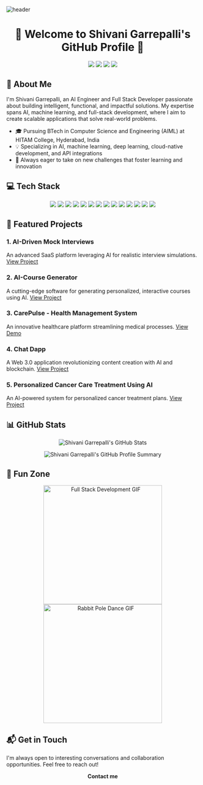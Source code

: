 ![header](https://capsule-render.vercel.app/api?type=slice&color=c8a4ea&height=190&section=header&text=Shivani%20Garrepalli&fontColor=236FD7&fontAlignX=45&fontAlignY=65&fontSize=80&animation=twinkling)  

<h1 align="center">👋 Welcome to Shivani Garrepalli's GitHub Profile 👋</h1>  

<p align="center">  
  <a href="https://shivani-garrepalli-portfolio.netlify.app/"><img src="https://img.shields.io/badge/Portfolio-FA829D?style=for-the-badge&logo=D-Wave Systems&logoColor=white"/></a>  
  <a href="[https://www.linkedin.com/in/shivanigarrepalli/]"><img src="https://img.shields.io/badge/LinkedIn-0A66C2?style=for-the-badge&logo=LinkedIn&logoColor=white"/></a>  
  <a href="https://drive.google.com/file/d/1Htpz7ne2icOrIxenizLrABN7O6LCD56w/view?usp=sharing"><img src="https://img.shields.io/badge/Resume-brightgreen?style=for-the-badge&logo=airplayvideo&logoColor=white"/></a>  
  <a href="mailto:shivanigarrepalli11@gmail.com"><img src="https://img.shields.io/badge/Gmail-d14836?style=for-the-badge&logo=Gmail&logoColor=white"/></a>  
</p>  

## 🚀 About Me  

I'm Shivani Garrepalli, an AI Engineer and Full Stack Developer passionate about building intelligent, functional, and impactful solutions. My expertise spans AI, machine learning, and full-stack development, where I aim to create scalable applications that solve real-world problems.  

- 🎓 Pursuing BTech in Computer Science and Engineering (AIML) at HITAM College, Hyderabad, India  
- 💡 Specializing in AI, machine learning, deep learning, cloud-native development, and API integrations  
- 🌱 Always eager to take on new challenges that foster learning and innovation  

## 💻 Tech Stack  

<p align="center">  
  <img src="https://img.shields.io/badge/-Python-3776AB?style=for-the-badge&logo=python&logoColor=white"/>  
  <img src="https://img.shields.io/badge/-TensorFlow-FF6F00?style=for-the-badge&logo=tensorflow&logoColor=white"/>  
  <img src="https://img.shields.io/badge/-React-61DAFB?style=for-the-badge&logo=react&logoColor=black"/>  
  <img src="https://img.shields.io/badge/-Node.js-339933?style=for-the-badge&logo=node.js&logoColor=white"/>  
  <img src="https://img.shields.io/badge/-PyTorch-EE4C2C?style=for-the-badge&logo=pytorch&logoColor=white"/>  
  <img src="https://img.shields.io/badge/-Scikit%20Learn-F7931E?style=for-the-badge&logo=scikit-learn&logoColor=white"/>  
  <img src="https://img.shields.io/badge/-JavaScript-F7DF1E?style=for-the-badge&logo=javascript&logoColor=black"/>  
  <img src="https://img.shields.io/badge/-Express.js-000000?style=for-the-badge&logo=express&logoColor=white"/>  
  <img src="https://img.shields.io/badge/-MongoDB-47A248?style=for-the-badge&logo=mongodb&logoColor=white"/>  
  <img src="https://img.shields.io/badge/-Docker-2496ED?style=for-the-badge&logo=docker&logoColor=white"/>  
  <img src="https://img.shields.io/badge/-Kubernetes-326CE5?style=for-the-badge&logo=kubernetes&logoColor=white"/>  
  <img src="https://img.shields.io/badge/-AWS-232F3E?style=for-the-badge&logo=amazon-aws&logoColor=white"/>  
  <img src="https://img.shields.io/badge/-Bootstrap-7952B3?style=for-the-badge&logo=bootstrap&logoColor=white"/>  
  <img src="https://img.shields.io/badge/-Git-F05032?style=for-the-badge&logo=git&logoColor=white"/>  
</p>  

## 🌟 Featured Projects  

### 1. AI-Driven Mock Interviews  
An advanced SaaS platform leveraging AI for realistic interview simulations. [View Project](https://ai-mockup.vercel.app/)  

### 2. AI-Course Generator  
A cutting-edge software for generating personalized, interactive courses using AI. [View Project](https://ai-course-generator-six.vercel.app/)  

### 3. CarePulse - Health Management System  
An innovative healthcare platform streamlining medical processes. [View Demo](https://www.youtube.com/watch?v=lEflo_sc82g)  

### 4. Chat Dapp  
A Web 3.0 application revolutionizing content creation with AI and blockchain. [View Project](https://mega-bot-sigma.vercel.app/)  

### 5. Personalized Cancer Care Treatment Using AI  
An AI-powered system for personalized cancer treatment plans. [View Project](https://demux-404hacks.vercel.app/)  

## 📊 GitHub Stats  

<p align="center">  
  <img src="https://github-readme-stats.vercel.app/api?username=ShivaniGarrepalli&show_icons=true&theme=aura" alt="Shivani Garrepalli's GitHub Stats" />  
</p>  

<p align="center">  
  <img src="http://github-profile-summary-cards.vercel.app/api/cards/profile-details?username=ShivaniGarrepalli&theme=algolia" alt="Shivani Garrepalli's GitHub Profile Summary" />  
</p>  

## 🎨 Fun Zone  

<p align="center">  
  <img src="./full-stack-development.gif" height="310" alt="Full Stack Development GIF"/>  
  <img src="./rabbitPoleDance.webp" height="310" alt="Rabbit Pole Dance GIF"/>  
</p>  

## 📬 Get in Touch  

I'm always open to interesting conversations and collaboration opportunities. Feel free to reach out!  

<p align="center">  
  <strong>Contact me</strong>  
</p>  

<p align="center">  
  <a href="mailto:shivanigarrepalli11@gmail.com">  
    <img src="https://
